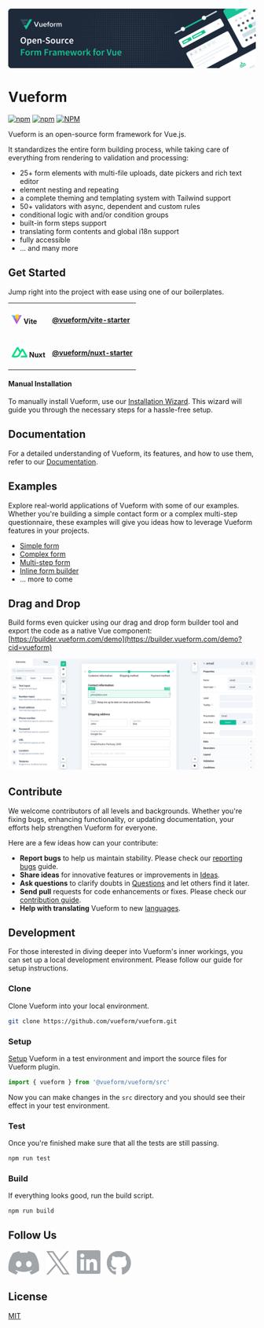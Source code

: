 [![Vuefom](./.github/assets/banner.svg)](https://vueform.com?cid=vueform)

# Vueform

<p>
  <a href="https://www.npmjs.com/package/@vueform/vueform" target="_blank"><img alt="npm" src="https://img.shields.io/npm/dt/@vueform/vueform?color=%2317c495"></a>
  <a href="https://www.npmjs.com/package/@vueform/vueform" target="_blank"><img alt="npm" src="https://img.shields.io/npm/v/@vueform/vueform?color=%2317c495"></a>
  <a href="https://github.com/vueform/vueform/blob/main/LICENSE"><img alt="NPM" src="https://img.shields.io/npm/l/%40vueform%2Fvueform?color=%2317c495"></a>
</p>

Vueform is an open-source form framework for Vue.js.

It standardizes the entire form building process, while taking care of everything from rendering to validation and processing:

- 25+ form elements with multi-file uploads, date pickers and rich text editor
- element nesting and repeating
- a complete theming and templating system with Tailwind support
- 50+ validators with async, dependent and custom rules
- conditional logic with and/or condition groups
- built-in form steps support
- translating form contents and global i18n support
- fully accessible
- ... and many more

## Get Started

Jump right into the project with ease using one of our boilerplates.

<table>
  <tbody>
    <tr>
      <td>
        <h4><img src="./.github/assets/vite.svg" height="21" /> Vite</h4>
      </td>
      <td>
         <h4><a href="https://github.com/vueform/vite-starter">@vueform/vite-starter</a></h4>
      </td>
    </tr>
    <tr>
      <td>
        <h4><img src="./.github/assets/nuxt.svg" height="21" /> Nuxt</h4>
      </td>
      <td>
         <h4><a href="https://github.com/vueform/nuxt-starter">@vueform/nuxt-starter</a></h4>
      </td>
    </tr>
  </tbody>
</table>

#### Manual Installation

To manually install Vueform, use our [Installation Wizard](https://vueform.com/docs/installation?cid=vueform). This wizard will guide you through the necessary steps for a hassle-free setup.

## Documentation

For a detailed understanding of Vueform, its features, and how to use them, refer to our [Documentation](https://vueform.com/docs/rendering-forms?cid=vueform).

## Examples

Explore real-world applications of Vueform with some of our examples. Whether you're building a simple contact form or a complex multi-step questionnaire, these examples will give you ideas how to leverage Vueform features in your projects.

- [Simple form](https://vueform.com/examples/basics-simple-form?cid=vueform)
- [Complex form](https://vueform.com/examples/basics-complex-form?cid=vueform)
- [Multi-step form](https://vueform.com/examples/basics-multi-step-form?cid=vueform)
- [Inline form builder](https://vueform.com/examples/basics-form-builder?cid=vueform)
- ... more to come

## Drag and Drop

Build forms even quicker using our drag and drop form builder tool and export the code as a native Vue component: [https://builder.vueform.com/demo](https://builder.vueform.com/demo?cid=vueform)

[![Vuefom Builder](./.github/assets/builder.png)](https://builder.vueform.com/demo?cid=vueform)

## Contribute

We welcome contributors of all levels and backgrounds. Whether you're fixing bugs, enhancing functionality, or updating documentation, your efforts help strengthen Vueform for everyone.

Here are a few ideas how can your contribute:

- **Report bugs** to help us maintain stability. Please check our [reporting bugs](https://vueform.com/community/reporting-bugs?cid=vueform) guide.
- **Share ideas** for innovative features or improvements in [Ideas](https://github.com/vueform/vueform/discussions/categories/ideas).
- **Ask questions** to clarify doubts in [Questions](https://github.com/vueform/vueform/discussions/categories/questions) and let others find it later.
- **Send pull** requests for code enhancements or fixes. Please check our [contribution guide](https://vueform.com/community/contribution-guide?cid=vueform#send-a-pull-request).
- **Help with translating** Vueform to new [languages](https://github.com/vueform/vueform/tree/main/locales).

## Development

For those interested in diving deeper into Vueform's inner workings, you can set up a local development environment. Please follow our guide for setup instructions.

### Clone

Clone Vueform into your local environment.

```bash
git clone https://github.com/vueform/vueform.git
```

### Setup

[Setup](https://vueform.com/docs/installation?cid=vueform#manual-installation) Vueform in a test environment and import the source files for Vueform plugin.

```js
import { vueform } from '@vueform/vueform/src'
```

Now you can make changes in the `src` directory and you should see their effect in your test environment.

### Test

Once you're finished make sure that all the tests are still passing.

```bash
npm run test
```

### Build

If everything looks good, run the build script.

```bash
npm run build
```

## Follow Us

<p>
  <a href="https://discord.gg/WhX2nG6GTQ" target="_blank"><img src="./.github/assets/discord.svg" alt="Vueform on Discord" title="Vueform on Discord"></a>&nbsp;&nbsp;
  <a href="https://twitter.com/vueform" target="_blank"><img src="./.github/assets/x.svg" alt="Vueform on X" title="Vueform on X"></a>&nbsp;&nbsp;
  <a href="https://www.linkedin.com/company/vueform" target="_blank"><img src="./.github/assets/linkedin.svg" alt="Vueform on LinkedIn" title="Vueform on LinkedIn"></a>&nbsp;&nbsp;
  <a href="https://github.com/vueform" target="_blank"><img src="./.github/assets/github.svg" alt="Vueform on GitHub" title="Vueform on GitHub"></a>
</p>

## License

[MIT](https://github.com/vueform/vueform/blob/main/LICENSE)
